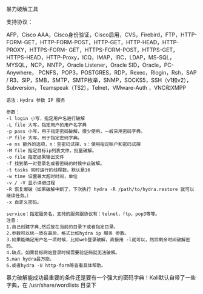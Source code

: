 暴力破解工具



支持协议：

AFP，Cisco AAA，Cisco身份验证，Cisco启用，CVS，Firebird，FTP，HTTP-FORM-GET，HTTP-FORM-POST，HTTP-GET，HTTP-HEAD，HTTP-PROXY，HTTPS-FORM- GET，HTTPS-FORM-POST，HTTPS-GET，HTTPS-HEAD，HTTP-Proxy，ICQ，IMAP，IRC，LDAP，MS-SQL，MYSQL，NCP，NNTP，Oracle Listener，Oracle SID，Oracle，PC-Anywhere， PCNFS，POP3，POSTGRES，RDP，Rexec，Rlogin，Rsh，SAP / R3，SIP，SMB，SMTP，SMTP枚举，SNMP，SOCKS5，SSH（v1和v2），Subversion，Teamspeak（TS2），Telnet，VMware-Auth ，VNC和XMPP



```text
语法：Hydra 参数 IP 服务
```

```text
参数：
-l login 小写，指定用户名进行破解
-L file 大写，指定用户的用户名字典
-p pass 小写，用于指定密码破解，很少使用，一般采用密码字典。
-P file 大写，用于指定密码字典。
-e ns 额外的选项，n：空密码试探，s：使用指定账户和密码试探
-M file 指定目标ip列表文件，批量破解。
-o file 指定结果输出文件
-f 找到第一对登录名或者密码的时候中止破解。
-t tasks 同时运行的线程数，默认是16
-w time 设置最大超时时间，单位
-v / -V 显示详细过程
-R 恢复爆破（如果破解中断了，下次执行 hydra -R /path/to/hydra.restore 就可以继续任务。）
-x 自定义密码。
```

```text
service：指定服务名，支持的服务跟协议有：telnet，ftp，pop3等等。
注意：
1.自己创建字典,然后放在当前的目录下或者指定目录。
2.参数可以统一放在最后，格式比如hydra ip 服务 参数。
3.如果能确定用户名一项时候，比如web登录破解，直接用 -l就可以，然后剩余时间破解密码。
4.缺点，如果目标网站登录时候需要验证码就无法破解。
5.man hydra最万能。
6.或者hydra -U http-form等查看具体帮助。
```





暴力破解能成功最重要的条件还是要有一个强大的密码字典！Kali默认自带了一些字典，在 /usr/share/wordlists 目录下